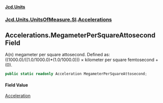 #### [Jcd.Units](index.md 'index')
### [Jcd.Units.UnitsOfMeasure.SI](Jcd.Units.UnitsOfMeasure.SI.md 'Jcd.Units.UnitsOfMeasure.SI').[Accelerations](Accelerations.md 'Jcd.Units.UnitsOfMeasure.SI.Accelerations')

## Accelerations.MegameterPerSquareAttosecond Field

A(n) megameter per square attosecond. Defined as: ((1000.0)/((1.0/1000.0)*(1.0/1000.0))) × kilometer per square femtosecond + (0).

```csharp
public static readonly Acceleration MegameterPerSquareAttosecond;
```

#### Field Value
[Acceleration](Acceleration.md 'Jcd.Units.UnitTypes.Acceleration')